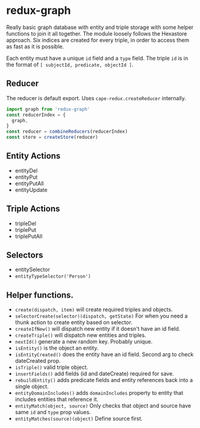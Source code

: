 # redux-graph

Really basic graph database with entity and triple storage with some helper functions to join it all together. The module loosely follows the Hexastore approach. Six indices are created for every triple, in order to access them as fast as it is possible.

Each entity must have a unique `id` field and a `type` field.
The triple `id` is in the format of `[ subjectId, predicate, objectId ]`.

## Reducer

The reducer is default export. Uses `cape-redux.createReducer` internally.

```javascript
import graph from 'redux-graph'
const reducerIndex = {
  graph,
}
const reducer = combineReducers(reducerIndex)
const store = createStore(reducer)
```

## Entity Actions

* entityDel
* entityPut
* entityPutAll
* entityUpdate

## Triple Actions

* tripleDel
* triplePut
* triplePutAll

## Selectors

* entitySelector
* `entityTypeSelector('Person')`

## Helper functions.

* `create(dispatch, item)` will create required triples and objects.
* `selectorCreate(selector)(dispatch, getState)` For when you need a thunk action to create entity based on selector.
* `createIfNew()` will dispatch new entity if it doesn't have an id field.
* `createTriple()` will dispatch new entities and triples.
* `nextId()` generate a new random key. Probably unique.
* `isEntity()` is the object an entity.
* `isEntityCreated()` does the entity have an id field. Second arg to check dateCreated prop.
* `isTriple()` valid triple object.
* `insertFields()` add fields (id and dateCreate) required for save.
* `rebuildEntity()` adds predicate fields and entity references back into a single object.
* `entityDomainIncludes()` adds `domainIncludes` property to entity that includes entities that reference it.
* `entityMatch(object, source)` Only checks that object and source have same `id` and `type` prop values.
* `entityMatches(source)(object)` Define source first.

